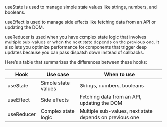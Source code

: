 useState is used to manage simple state values like strings, numbers, and booleans.

useEffect is used to manage side effects like fetching data from an API or updating the DOM.

useReducer is used when you have complex state logic that involves multiple sub-values or when the next state depends on the previous one. It also lets you optimize performance for components that trigger deep updates because you can pass dispatch down instead of callbacks.

Here’s a table that summarizes the differences between these hooks:

| Hook | Use case | When to use |
| --- | --- | --- |
| useState | Simple state values | Strings, numbers, booleans |
| useEffect | Side effects | Fetching data from an API, updating the DOM |
| useReducer | Complex state logic | Multiple sub-values, next state depends on previous one |